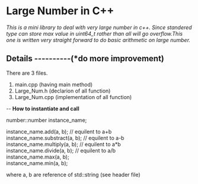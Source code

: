 # Large Number in C++
<i>This is a mini library to deal with very large number in c++. Since standered type can store max value in uint64_t rather than all will go overflow.This one is written very straight forward to do basic arithmetic on large number.</i>

## Details    ----------(*do more improvement)
There are 3 files.
1. main.cpp  (having main method)
2. Large_Num.h  (declarion of all function)
3. Large_Num.cpp (implementation of all function)

-- <b>How to instantiate and call</b>

number::number instance_name;

instance_name.add(a, b); // equilent to a+b <br>
instance_name.substract(a, b); // equilent to a-b <br>
instance_name.multiply(a, b); // equilent to a*b <br>
instance_name.divide(a, b); // equilent to a/b <br>
instance_name.max(a, b); <br>
instance_name.min(a, b); <br>

where a, b are reference of std::string (see header file)



